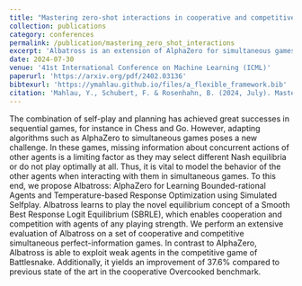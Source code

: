 ```yaml
---
title: "Mastering zero-shot interactions in cooperative and competitive simultaneous games"
collection: publications
category: conferences
permalink: /publication/mastering_zero_shot_interactions
excerpt: 'Albatross is an extension of AlphaZero for simultaneous games'
date: 2024-07-30
venue: '41st International Conference on Machine Learning (ICML)'
paperurl: 'https://arxiv.org/pdf/2402.03136'
bibtexurl: 'https://ymahlau.github.io/files/a_flexible_framework.bib'
citation: 'Mahlau, Y., Schubert, F. & Rosenhahn, B. (2024, July). Mastering zero-shot interactions in cooperative and competitive simultaneous games. In Proceedings of 41st International Conference on Machine Learning (ICML).'
---
```

The combination of self-play and planning has achieved great successes in sequential games, for instance in Chess and Go. 
However, adapting algorithms such as AlphaZero to simultaneous games poses a new challenge. 
In these games, missing information about concurrent actions of other agents is a limiting factor as they may select different Nash equilibria or do not play optimally at all. 
Thus, it is vital to model the behavior of the other agents when interacting with them in simultaneous games. 
To this end, we propose Albatross: AlphaZero for Learning Bounded-rational Agents and Temperature-based Response Optimization using Simulated Selfplay. 
Albatross learns to play the novel equilibrium concept of a Smooth Best Response Logit Equilibrium (SBRLE), which enables cooperation and competition with agents of any playing strength. 
We perform an extensive evaluation of Albatross on a set of cooperative and competitive simultaneous perfect-information games. 
In contrast to AlphaZero, Albatross is able to exploit weak agents in the competitive game of Battlesnake. 
Additionally, it yields an improvement of 37.6% compared to previous state of the art in the cooperative Overcooked benchmark.

